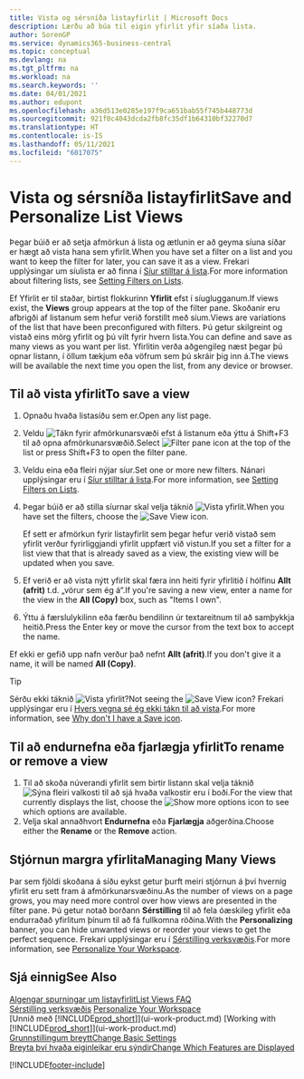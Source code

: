 ```yaml
---
title: Vista og sérsníða listayfirlit | Microsoft Docs
description: Lærðu að búa til eigin yfirlit yfir síaða lista.
author: SorenGP
ms.service: dynamics365-business-central
ms.topic: conceptual
ms.devlang: na
ms.tgt_pltfrm: na
ms.workload: na
ms.search.keywords: ''
ms.date: 04/01/2021
ms.author: edupont
ms.openlocfilehash: a36d513e0285e197f9ca651bab55f745b448773d
ms.sourcegitcommit: 921f0c4043dcda2fb8fc35df1b64310bf32270d7
ms.translationtype: HT
ms.contentlocale: is-IS
ms.lasthandoff: 05/11/2021
ms.locfileid: "6017075"
---
```

# <a name="save-and-personalize-list-views"></a><span data-ttu-id="37342-103">Vista og sérsníða listayfirlit</span><span class="sxs-lookup"><span data-stu-id="37342-103">Save and Personalize List Views</span></span>
<span data-ttu-id="37342-104">Þegar búið er að setja afmörkun á lista og ætlunin er að geyma síuna síðar er hægt að vista hana sem yfirlit.</span><span class="sxs-lookup"><span data-stu-id="37342-104">When you have set a filter on a list and you want to keep the filter for later, you can save it as a view.</span></span> <span data-ttu-id="37342-105">Frekari upplýsingar um síulista er að finna í [Síur stilltar á lista](ui-enter-criteria-filters.md#setting-filters-on-lists).</span><span class="sxs-lookup"><span data-stu-id="37342-105">For more information about filtering lists, see [Setting Filters on Lists](ui-enter-criteria-filters.md#setting-filters-on-lists).</span></span>

<span data-ttu-id="37342-106">Ef Yfirlit er til staðar, birtist flokkurinn **Yfirlit** efst í síuglugganum.</span><span class="sxs-lookup"><span data-stu-id="37342-106">If views exist, the **Views** group appears at the top of the filter pane.</span></span> <span data-ttu-id="37342-107">Skoðanir eru afbrigði af listanum sem hefur verið forstillt með síum.</span><span class="sxs-lookup"><span data-stu-id="37342-107">Views are variations of the list that have been preconfigured with filters.</span></span> <span data-ttu-id="37342-108">Þú getur skilgreint og vistað eins mörg yfirlit og þú vilt fyrir hvern lista.</span><span class="sxs-lookup"><span data-stu-id="37342-108">You can define and save as many views as you want per list.</span></span> <span data-ttu-id="37342-109">Yfirlitin verða aðgengileg næst þegar þú opnar listann, í öllum tækjum eða vöfrum sem þú skráir þig inn á.</span><span class="sxs-lookup"><span data-stu-id="37342-109">The views will be available the next time you open the list, from any device or browser.</span></span>

## <a name="to-save-a-view"></a><span data-ttu-id="37342-110">Til að vista yfirlit</span><span class="sxs-lookup"><span data-stu-id="37342-110">To save a view</span></span>
1. <span data-ttu-id="37342-111">Opnaðu hvaða listasíðu sem er.</span><span class="sxs-lookup"><span data-stu-id="37342-111">Open any list page.</span></span>
2. <span data-ttu-id="37342-112">Veldu ![Tákn fyrir afmörkunarsvæði](media/open-filter-pane-icon.png "Afmörkunarsvæðistákn") efst á listanum eða ýttu á Shift+F3 til að opna afmörkunarsvæðið.</span><span class="sxs-lookup"><span data-stu-id="37342-112">Select ![Filter pane icon](media/open-filter-pane-icon.png "Filter pane icon") at the top of the list or press Shift+F3 to open the filter pane.</span></span>
3. <span data-ttu-id="37342-113">Veldu eina eða fleiri nýjar síur.</span><span class="sxs-lookup"><span data-stu-id="37342-113">Set one or more new filters.</span></span> <span data-ttu-id="37342-114">Nánari upplýsingar eru í [Síur stilltar á lista](ui-enter-criteria-filters.md#setting-filters-on-lists).</span><span class="sxs-lookup"><span data-stu-id="37342-114">For more information, see [Setting Filters on Lists](ui-enter-criteria-filters.md#setting-filters-on-lists).</span></span>
4. <span data-ttu-id="37342-115">Þegar búið er að stilla síurnar skal velja táknið ![Vista yfirlit](media/save_view_icon.png "Vista yfirlit").</span><span class="sxs-lookup"><span data-stu-id="37342-115">When you have set the filters, choose the ![Save View](media/save_view_icon.png "Save View") icon.</span></span>

    <span data-ttu-id="37342-116">Ef sett er afmörkun fyrir listayfirlit sem þegar hefur verið vistað sem yfirlit verður fyrirliggjandi yfirlit uppfært við vistun.</span><span class="sxs-lookup"><span data-stu-id="37342-116">If you set a filter for a list view that that is already saved as a view, the existing view will be updated when you save.</span></span>
5. <span data-ttu-id="37342-117">Ef verið er að vista nýtt yfirlit skal færa inn heiti fyrir yfirlitið í hólfinu **Allt (afrit)** t.d. „vörur sem ég á“.</span><span class="sxs-lookup"><span data-stu-id="37342-117">If you're saving a new view, enter a name for the view in the **All (Copy)** box, such as "Items I own".</span></span>
6. <span data-ttu-id="37342-118">Ýttu á færslulykilinn eða færðu bendilinn úr textareitnum til að samþykkja heitið.</span><span class="sxs-lookup"><span data-stu-id="37342-118">Press the Enter key or move the cursor from the text box to accept the name.</span></span>

<span data-ttu-id="37342-119">Ef ekki er gefið upp nafn verður það nefnt **Allt (afrit)**.</span><span class="sxs-lookup"><span data-stu-id="37342-119">If you don't give it a name, it will be named **All (Copy)**.</span></span>

> [!TIP]
> <span data-ttu-id="37342-120">Sérðu ekki táknið ![Vista yfirlit](media/save_view_icon.png "Vista yfirlit")?</span><span class="sxs-lookup"><span data-stu-id="37342-120">Not seeing the ![Save View](media/save_view_icon.png "Save View") icon?</span></span> <span data-ttu-id="37342-121">Frekari upplýsingar eru í [Hvers vegna sé ég ekki tákn til að vista](/dynamics365/business-central/ui-views-faq#save).</span><span class="sxs-lookup"><span data-stu-id="37342-121">For more information, see [Why don't I have a Save icon](/dynamics365/business-central/ui-views-faq#save).</span></span>

## <a name="to-rename-or-remove-a-view"></a><span data-ttu-id="37342-122">Til að endurnefna eða fjarlægja yfirlit</span><span class="sxs-lookup"><span data-stu-id="37342-122">To rename or remove a view</span></span>
1. <span data-ttu-id="37342-123">Til að skoða núverandi yfirlit sem birtir listann skal velja táknið ![Sýna fleiri valkosti](media/show-more-options-icon.png "Sýna fleiri valkosti") til að sjá hvaða valkostir eru í boði.</span><span class="sxs-lookup"><span data-stu-id="37342-123">For the view that currently displays the list, choose the ![Show more options](media/show-more-options-icon.png "Show more options") icon to see which options are available.</span></span>
2. <span data-ttu-id="37342-124">Velja skal annaðhvort **Endurnefna** eða **Fjarlægja** aðgerðina.</span><span class="sxs-lookup"><span data-stu-id="37342-124">Choose either the **Rename** or the **Remove** action.</span></span>

## <a name="managing-many-views"></a><span data-ttu-id="37342-125">Stjórnun margra yfirlita</span><span class="sxs-lookup"><span data-stu-id="37342-125">Managing Many Views</span></span>
<span data-ttu-id="37342-126">Þar sem fjöldi skoðana á síðu eykst getur þurft meiri stjórnun á því hvernig yfirlit eru sett fram á afmörkunarsvæðinu.</span><span class="sxs-lookup"><span data-stu-id="37342-126">As the number of views on a page grows, you may need more control over how views are presented in the filter pane.</span></span> <span data-ttu-id="37342-127">Þú getur notað borðann **Sérstilling** til að fela óæskileg yfirlit eða endurraðað yfirlitum þínum til að fá fullkomna röðina.</span><span class="sxs-lookup"><span data-stu-id="37342-127">With the **Personalizing** banner, you can hide unwanted views or reorder your views to get the perfect sequence.</span></span> <span data-ttu-id="37342-128">Frekari upplýsingar eru í [Sérstilling verksvæðis](ui-personalization-user.md).</span><span class="sxs-lookup"><span data-stu-id="37342-128">For more information, see [Personalize Your Workspace](ui-personalization-user.md).</span></span>

## <a name="see-also"></a><span data-ttu-id="37342-129">Sjá einnig</span><span class="sxs-lookup"><span data-stu-id="37342-129">See Also</span></span>
[<span data-ttu-id="37342-130">Algengar spurningar um listayfirlit</span><span class="sxs-lookup"><span data-stu-id="37342-130">List Views FAQ</span></span>](ui-views-faq.yml)  
<span data-ttu-id="37342-131">[Sérstilling verksvæðis](ui-personalization-user.md)  </span><span class="sxs-lookup"><span data-stu-id="37342-131">[Personalize Your Workspace](ui-personalization-user.md)  </span></span>  
<span data-ttu-id="37342-132">[Unnið með [!INCLUDE[prod_short](includes/prod_short.md)]](ui-work-product.md)  </span><span class="sxs-lookup"><span data-stu-id="37342-132">[Working with [!INCLUDE[prod_short](includes/prod_short.md)]](ui-work-product.md)  </span></span>  
[<span data-ttu-id="37342-133">Grunnstillingum breytt</span><span class="sxs-lookup"><span data-stu-id="37342-133">Change Basic Settings</span></span>](ui-change-basic-settings.md)  
[<span data-ttu-id="37342-134">Breyta því hvaða eiginleikar eru sýndir</span><span class="sxs-lookup"><span data-stu-id="37342-134">Change Which Features are Displayed</span></span>](ui-experiences.md)  


[!INCLUDE[footer-include](includes/footer-banner.md)]
